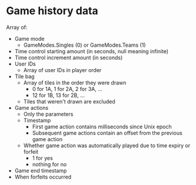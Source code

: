 # Game history data
Array of:
* Game mode
    * GameModes.Singles (0) or GameModes.Teams (1)
* Time control starting amount (in seconds, null meaning infinite)
* Time control increment amount (in seconds)
* User IDs
    * Array of user IDs in player order
* Tile bag
    * Array of tiles in the order they were drawn
        * 0 for 1A, 1 for 2A, 2 for 3A, ...
        * 12 for 1B, 13 for 2B, ...
    * Tiles that weren't drawn are excluded
* Game actions
    * Only the parameters
    * Timestamp
        * First game action contains milliseconds since Unix epoch
        * Subsequent game actions contain an offset from the previous game action
    * Whether game action was automatically played due to time expiry or forfeit
        * 1 for yes
        * nothing for no
* Game end timestamp
* When forfeits occurred
